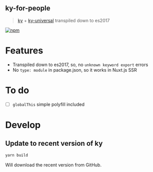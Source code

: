 ## ky-for-people

> [ky](https://github.com/sindresorhus/ky) + [ky-universal](https://github.com/sindresorhus/ky-universal) transpiled down to es2017

[![npm](https://img.shields.io/npm/v/ky-for-people/latest.svg)](https://www.npmjs.com/package/ky-for-people)

# Features

- Transpiled down to es2017, so, no `unknown keyword export` errors
- No `type: module` in package.json, so it works in Nuxt.js SSR
  
# To do

- [ ] `globalThis` simple polyfill included 

# Develop

## Update to recent version of ky

```bash
yarn build
```

Will download the recent version from GitHub.
